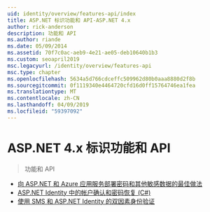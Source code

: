 ```yaml
---
uid: identity/overview/features-api/index
title: ASP.NET 标识功能和 API-ASP.NET 4.x
author: rick-anderson
description: 功能和 API
ms.author: riande
ms.date: 05/09/2014
ms.assetid: 70f7c0ac-aeb9-4e21-ae05-deb10640b1b3
ms.custom: seoapril2019
msc.legacyurl: /identity/overview/features-api
msc.type: chapter
ms.openlocfilehash: 5634a5d766cdceffc509962d80b0aaa8880d2f8b
ms.sourcegitcommit: 0f1119340e4464720cfd16d0ff15764746ea1fea
ms.translationtype: MT
ms.contentlocale: zh-CN
ms.lasthandoff: 04/09/2019
ms.locfileid: "59397092"
---
```

# <a name="aspnet-4x-identity-features--api"></a>ASP.NET 4.x 标识功能和 API

> 功能和 API


- [向 ASP.NET 和 Azure 应用服务部署密码和其他敏感数据的最佳做法](best-practices-for-deploying-passwords-and-other-sensitive-data-to-aspnet-and-azure.md)
- [ASP.NET Identity 中的帐户确认和密码恢复 (C#)](account-confirmation-and-password-recovery-with-aspnet-identity.md)
- [使用 SMS 和 ASP.NET Identity 的双因素身份验证](two-factor-authentication-using-sms-and-email-with-aspnet-identity.md)
